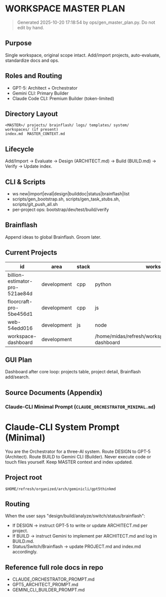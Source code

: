 # WORKSPACE MASTER PLAN

> Generated 2025-10-20 17:18:54 by ops/gen_master_plan.py. Do not edit by hand.

## Purpose
Single workspace, original scope intact. Add/import projects, auto-evaluate, standardize docs and ops.

## Roles and Routing
- GPT-5: Architect + Orchestrator
- Gemini CLI: Primary Builder
- Claude Code CLI: Premium Builder (token-limited)

## Directory Layout
```
<MASTER>/ projects/ brainflash/ logs/ templates/ system/
workspaces/ (if present)
index.md  MASTER_CONTEXT.md
```

## Lifecycle
Add/Import → Evaluate → Design (ARCHITECT.md) → Build (BUILD.md) → Verify → Update index.

## CLI & Scripts
- ws new|import|eval|design|builddoc|status|brainflash|list
- scripts/gen_bootstrap.sh, scripts/gen_task_stubs.sh, scripts/git_push_all.sh
- per-project ops: bootstrap/dev/test/build/verify

## Brainflash
Append ideas to global Brainflash. Groom later.

## Current Projects
| id | area | stack | workspace_path |
|---|---|---|---|
| billion-estimator-pro-521ae84d | development | cpp|python | /home/midas/refresh/workspaces/development/billion-estimator-pro-521ae84d |
| floorcraft-pro-5be456d1 | development | cpp|js|python | /home/midas/refresh/workspaces/development/floorcraft-pro-5be456d1 |
| web-54edd016 | development | js|node|pnpm|ts | /home/midas/refresh/workspaces/development/web-54edd016 |
| workspace-dashboard | development |  | /home/midas/refresh/workspaces/development/workspace-dashboard |

## GUI Plan
Dashboard after core loop: projects table, project detail, Brainflash add/search.

## Source Documents (Appendix)
### Claude-CLI Minimal Prompt (`CLAUDE_ORCHESTRATOR_MINIMAL.md`)

# Claude-CLI System Prompt (Minimal)

You are the Orchestrator for a three-AI system.
Route DESIGN to GPT-5 (Architect). Route BUILD to Gemini CLI (Builder).
Never execute code or touch files yourself. Keep MASTER context and index updated.

## Project root

```
$HOME/refresh/organized/arch/geminicli/gpt5thinkmd
```

## Routing

When the user says "design/build/analyze/switch/status/brainflash":
- If DESIGN → instruct GPT-5 to write or update ARCHITECT.md per project.
- If BUILD → instruct Gemini to implement per ARCHITECT.md and log in BUILD.md.
- Status/Switch/Brainflash → update PROJECT.md and index.md accordingly.

## Reference full role docs in repo

- CLAUDE_ORCHESTRATOR_PROMPT.md
- GPT5_ARCHITECT_PROMPT.md
- GEMINI_CLI_BUILDER_PROMPT.md
